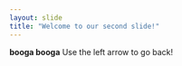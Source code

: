 ```yaml
---
layout: slide
title: "Welcome to our second slide!"
---
```

<strong>booga booga</strong>
Use the left arrow to go back!
